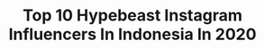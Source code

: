 ---
title: Top 10 Hypebeast Instagram Influencers In Indonesia In 2020
description: >-
  Find top hypebeast Instagram influencers in Indonesia in 2020. Most popular hashtags: #hypebeast #artofvisuals #moodygrams #portrait.
platform: Instagram
profiles:
  - username: "sultanbsmllh"
    fullname: >-
      Sultan🌀
    location: "Indonesia"
    followers: 4616
    engagement: 3296
    commentsToLikes: 0.207495
    avatar: "https://scontent-ams4-1.cdninstagram.com/v/t51.2885-19/s320x320/90395916_675021309939314_8939832168717221888_n.jpg?_nc_ht=scontent-ams4-1.cdninstagram.com&_nc_ohc=xjby5_uTD7MAX_Wd8dm&oh=6f9d5dde7812f4b85b608de5ee243927&oe=5EBAA600"
    verified: false
    hashtags: "#randompic, #anakikutikutan, #womenmagz, #streetxstory"
  - username: "frans_sanjaya"
    fullname: >-
      Frans Sanjaya
    location: "Indonesia"
    followers: 121691
    engagement: 470
    commentsToLikes: 0.041764
    avatar: "https://scontent-amt2-1.cdninstagram.com/v/t51.2885-19/s320x320/69988211_2109673045996009_3581344521125888000_n.jpg?_nc_ht=scontent-amt2-1.cdninstagram.com&_nc_ohc=trxzZMIvmEcAX-qzmb5&oh=1369b45ec39018dfed81419493ae943e&oe=5EBA87E0"
    verified: false
    hashtags: "#hypebeastindonesia, #hanyamainanyangmempersatukankita, #shopeeid, #belanjadarirumah"
  - username: "sandraprastiyanti"
    fullname: >-
      Sandra Prastiyanti
    location: "Indonesia"
    followers: 4270
    engagement: 1685
    commentsToLikes: 0.192831
    avatar: "https://scontent-lhr8-1.cdninstagram.com/v/t51.2885-19/s320x320/67224408_366559464026783_1045844095857065984_n.jpg?_nc_ht=scontent-lhr8-1.cdninstagram.com&_nc_ohc=jeCdf1ez5GgAX8pv8wQ&oh=140373740a57bb446fa94ef63ec9cd2a&oe=5EBB0805"
    verified: false
    hashtags: "#womeninframe, #portraitsquad, #wonderfulindonesia, #lifeofadventure"
  - username: "16district"
    fullname: >-
      Sendyy
    location: "Indonesia"
    followers: 11570
    engagement: 922
    commentsToLikes: 0.045422
    avatar: "https://scontent-ams4-1.cdninstagram.com/v/t51.2885-19/s320x320/87557792_198189977917938_8584518444966215680_n.jpg?_nc_ht=scontent-ams4-1.cdninstagram.com&_nc_ohc=fgaQU_eszOIAX-f69Y_&oh=d2dcdeb510f860992fa14700830c99f1&oe=5EBB2A3B"
    verified: false
    hashtags: "#wwgrams, #fatalframes, #globalcapture, #agameoftones"
  - username: "thib_sel"
    fullname: >-
      Streetstyle And Travel
    location: "Indonesia"
    followers: 19183
    engagement: 492
    commentsToLikes: 0.056134
    avatar: "https://scontent-dus1-1.cdninstagram.com/v/t51.2885-19/s320x320/45291099_264079620877734_1579683250572361728_n.jpg?_nc_ht=scontent-dus1-1.cdninstagram.com&_nc_ohc=3GTk_NOT-QYAX_mV9GH&oh=2086911bdb639f8192d9c0f237c13cfe&oe=5E87E678"
    verified: false
    hashtags: "#ootdfashion, #newcollection, #instapost, #streetlook"
  - username: "ikamil1"
    fullname: >-
      Ibrahim Kamil
    location: "Indonesia"
    followers: 87943
    engagement: 527
    commentsToLikes: 0.022286
    avatar: "https://scontent-ams4-1.cdninstagram.com/v/t51.2885-19/s320x320/72407817_2523723397908950_7201634044755312640_n.jpg?_nc_ht=scontent-ams4-1.cdninstagram.com&_nc_ohc=PxVef2IDCMcAX-jYrdt&oh=a1e87c3fb1f2e9c622e59cd0d1543317&oe=5EB7A009"
    verified: false
    hashtags: "#ootd, #freefire, #hardthirteen, #aj1"
  - username: "debucung"
    fullname: >-
      Ingga Suwandana | Photographer
    location: "Indonesia"
    followers: 70449
    engagement: 151
    commentsToLikes: 0.053951
    avatar: "https://scontent-atl3-1.cdninstagram.com/v/t51.2885-19/s320x320/92698633_575442609761775_6207098710548021248_n.jpg?_nc_ht=scontent-atl3-1.cdninstagram.com&_nc_ohc=qLiT2DdaffEAX8Lbt1A&oh=5b7fc04a78c092597be2bf5ba71f3a95&oe=5EBABE80"
    verified: false
    hashtags: "#tenagakerjaimpian, #fantastic, #folkscenery, #portraiture"
  - username: "caesarmario"
    fullname: >-
      Mario Caesar
    location: "Indonesia"
    followers: 85879
    engagement: 1835
    commentsToLikes: 0.007474
    avatar: "https://scontent-lht6-1.cdninstagram.com/v/t51.2885-19/s320x320/89048011_197857171446172_5571528153005817856_n.jpg?_nc_ht=scontent-lht6-1.cdninstagram.com&_nc_ohc=MQIPxBSCJA8AX8JF94f&oh=d49bc874974380e84045e8a856dc7dca&oe=5EBAD96C"
    verified: false
    hashtags: "#shopee22mensaleid, #giveawaykolega, #snapbackoriginal, #hypebeastindonesia"
  - username: "rafiqiruhbana"
    fullname: >-
      ꧁༒ สuthentic ༒꧂
    location: "Indonesia"
    followers: 8166
    engagement: 2244
    commentsToLikes: 0.028670
    avatar: "https://scontent-lhr8-1.cdninstagram.com/v/t51.2885-19/s320x320/65270709_700845357029439_5118689800865447936_n.jpg?_nc_ht=scontent-lhr8-1.cdninstagram.com&_nc_ohc=ayCbwtvZINUAX8V7TCj&oh=4007bd595b4d9009235c943250e850e5&oe=5EB98B7B"
    verified: false
    hashtags: "#manacafe, #portrait, #quotesoftheday, #hoodie"
  - username: "stephennlie"
    fullname: >-
      Stephen Lie
    location: "Indonesia"
    followers: 4325
    engagement: 1841
    commentsToLikes: 0.041827
    avatar: "https://scontent-ams4-1.cdninstagram.com/v/t51.2885-19/s320x320/91425880_783469868844280_5532653325972930560_n.jpg?_nc_ht=scontent-ams4-1.cdninstagram.com&_nc_ohc=y9ltu2iopisAX8cbTlH&oh=753836073d8bacf19db8d3fbc622915b&oe=5EBB8530"
    verified: false
    hashtags: "#motretbikers, #squadnation, #helmet, #tiktokmemes"
---